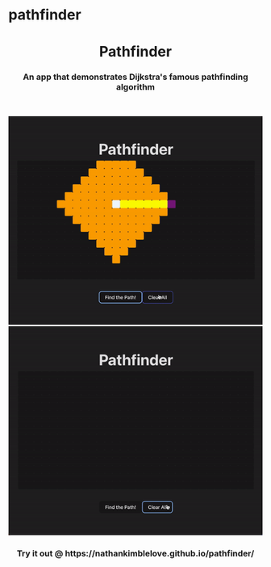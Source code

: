 # pathfinder


<h1 align="center"> Pathfinder </h1>
<h3 align="center"> An app that demonstrates Dijkstra's famous pathfinding algorithm </h3> <br>

![demo1](/readme-assets/gif1.gif)
![demo2](/readme-assets/gif2.gif)

<h3 align="center"> Try it out @ https://nathankimblelove.github.io/pathfinder/ </h3>
